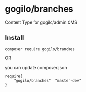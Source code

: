 # gogilo/branches
Content Type for gogilo/admin CMS

## Install
```
composer require gogilo/branches
```

OR

you can update composer.json
```
require{
    "gogilo/branches": "master-dev"
}
```